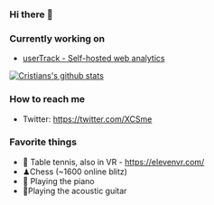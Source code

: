 ### Hi there 👋


### Currently working on
- [userTrack - Self-hosted web analytics](https://www.usertrack.net/)

[![Cristians's github stats](https://github-readme-stats.vercel.app/api?username=cristy94)](https://github.com/cristy94/github-readme-stats)

###  How to reach me

- Twitter: https://twitter.com/XCSme


### Favorite things
 - 🏓 Table tennis, also in VR - https://elevenvr.com/
 - ♟Chess (~1600 online blitz)
 - 🎹 Playing the piano
 - 🎸Playing the acoustic guitar

<!--
**Cristy94/cristy94** is a ✨ _special_ ✨ repository because its `README.md` (this file) appears on your GitHub profile.

Here are some ideas to get you started:

- 🔭 I’m currently working on ...
- 🌱 I’m currently learning ...
- 👯 I’m looking to collaborate on ...
- 🤔 I’m looking for help with ...
- 💬 Ask me about ...
- 📫 How to reach me: ...
- 😄 Pronouns: ...
- ⚡ Fun fact: ...
-->

